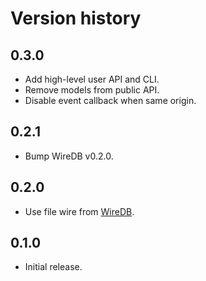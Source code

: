 # Version history

## 0.3.0

- Add high-level user API and CLI.
- Remove models from public API.
- Disable event callback when same origin.

## 0.2.1

- Bump WireDB v0.2.0.

## 0.2.0

- Use file wire from [WireDB](https://github.com/davidbrochart/wiredb).

## 0.1.0

- Initial release.
